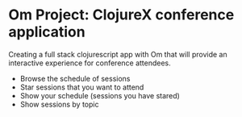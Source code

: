 # Om Project: ClojureX conference application

Creating a full stack clojurescript app with Om that will provide an interactive experience for conference attendees.

* Browse the schedule of sessions
* Star sessions that you want to attend
* Show your schedule (sessions you have stared)
* Show sessions by topic
